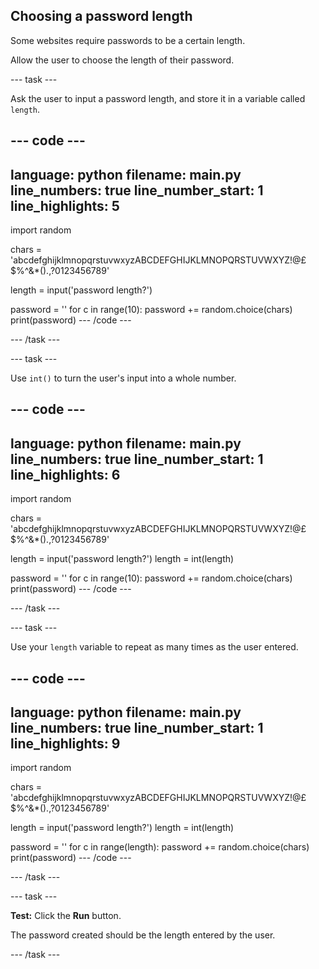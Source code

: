 ## Choosing a password length

Some websites require passwords to be a certain length.

Allow the user to choose the length of their password.

--- task ---

Ask the user to input a password length, and store it in a variable called `length`.

--- code ---
---
language: python filename: main.py line_numbers: true line_number_start: 1
line_highlights: 5
---
import random

chars = 'abcdefghijklmnopqrstuvwxyzABCDEFGHIJKLMNOPQRSTUVWXYZ!@£$%^&*().,?0123456789'

length = input('password length?')

password = '' for c in range(10): password += random.choice(chars) print(password) --- /code ---

--- /task ---

--- task ---

Use `int()` to turn the user's input into a whole number.

--- code ---
---
language: python filename: main.py line_numbers: true line_number_start: 1
line_highlights: 6
---
import random

chars = 'abcdefghijklmnopqrstuvwxyzABCDEFGHIJKLMNOPQRSTUVWXYZ!@£$%^&*().,?0123456789'

length = input('password length?') length = int(length)

password = '' for c in range(10): password += random.choice(chars) print(password) --- /code ---

--- /task ---

--- task ---

Use your `length` variable to repeat as many times as the user entered.

--- code ---
---
language: python filename: main.py line_numbers: true line_number_start: 1
line_highlights: 9
---
import random

chars = 'abcdefghijklmnopqrstuvwxyzABCDEFGHIJKLMNOPQRSTUVWXYZ!@£$%^&*().,?0123456789'

length = input('password length?') length = int(length)

password = '' for c in range(length): password += random.choice(chars) print(password) --- /code ---

--- /task ---

--- task ---

**Test:** Click the **Run** button.

The password created should be the length entered by the user.

--- /task ---
